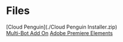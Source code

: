 # Files
[Cloud Penguin](./Cloud Penguin Installer.zip)  
[Multi-Bot Add On](https://cloudpengu.in/store/#view:09d0682c-0637-48f0-9736-9a0d126a5ff4)
[Adobe Premiere Elements](https://lynbrookpublicschools-my.sharepoint.com/personal/blarkin_lynbrookschools_org/_layouts/15/guestaccess.aspx?docid=0e45e026f6b1947edab8432a0e64e1df9&authkey=AUkMqTr8Rh5RErnPo_FJz6Q)
